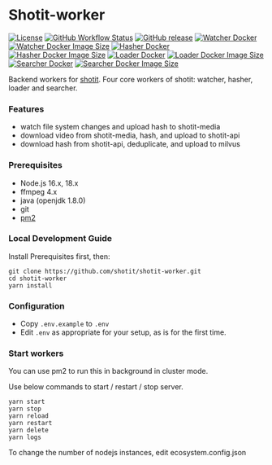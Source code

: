 # Shotit-worker

[![License](https://img.shields.io/github/license/shotit/shotit-worker.svg?style=flat-square)](https://github.com/shotit/shotit-worker/blob/master/LICENSE)
[![GitHub Workflow Status](https://img.shields.io/github/actions/workflow/status/shotit/shotit-worker/docker-image.yml?branch=main&style=flat-square)](https://github.com/shotit/shotit-worker/actions)
[![GitHub release](https://img.shields.io/github/release/shotit/shotit-worker.svg)](https://github.com/shotit/shotit-worker/releases/latest)
[![Watcher Docker](https://img.shields.io/docker/pulls/lesliewong007/shotit-worker-watcher?style=flat-square)](https://hub.docker.com/r/lesliewong007/shotit-worker-watcher)
[![Watcher Docker Image Size](https://img.shields.io/docker/image-size/lesliewong007/shotit-worker-watcher/v0.9.14?style=flat-square)](https://hub.docker.com/r/lesliewong007/shotit-worker-watcher)
[![Hasher Docker](https://img.shields.io/docker/pulls/lesliewong007/shotit-worker-hasher?style=flat-square)](https://hub.docker.com/r/lesliewong007/shotit-worker-hasher)
[![Hasher Docker Image Size](https://img.shields.io/docker/image-size/lesliewong007/shotit-worker-hasher/v0.9.14?style=flat-square)](https://hub.docker.com/r/lesliewong007/shotit-worker-hasher)
[![Loader Docker](https://img.shields.io/docker/pulls/lesliewong007/shotit-worker-loader?style=flat-square)](https://hub.docker.com/r/lesliewong007/shotit-worker-loader)
[![Loader Docker Image Size](https://img.shields.io/docker/image-size/lesliewong007/shotit-worker-loader/v0.9.14?style=flat-square)](https://hub.docker.com/r/lesliewong007/shotit-worker-loader)
[![Searcher Docker](https://img.shields.io/docker/pulls/lesliewong007/shotit-worker-searcher?style=flat-square)](https://hub.docker.com/r/lesliewong007/shotit-worker-searcher)
[![Searcher Docker Image Size](https://img.shields.io/docker/image-size/lesliewong007/shotit-worker-searcher/v0.9.14?style=flat-square)](https://hub.docker.com/r/lesliewong007/shotit-worker-searcher)

Backend workers for [shotit](https://github.com/shotit/shotit). Four core workers of shotit: watcher, hasher, loader and searcher.

### Features

- watch file system changes and upload hash to shotit-media
- download video from shotit-media, hash, and upload to shotit-api
- download hash from shotit-api, deduplicate, and upload to milvus

### Prerequisites

- Node.js 16.x, 18.x
- ffmpeg 4.x
- java (openjdk 1.8.0)
- git
- [pm2](https://pm2.keymetrics.io/)

### Local Development Guide

Install Prerequisites first, then:

```
git clone https://github.com/shotit/shotit-worker.git
cd shotit-worker
yarn install
```

### Configuration

- Copy `.env.example` to `.env`
- Edit `.env` as appropriate for your setup, as is for the first time.

### Start workers

You can use pm2 to run this in background in cluster mode.

Use below commands to start / restart / stop server.

```
yarn start
yarn stop
yarn reload
yarn restart
yarn delete
yarn logs
```

To change the number of nodejs instances, edit ecosystem.config.json
